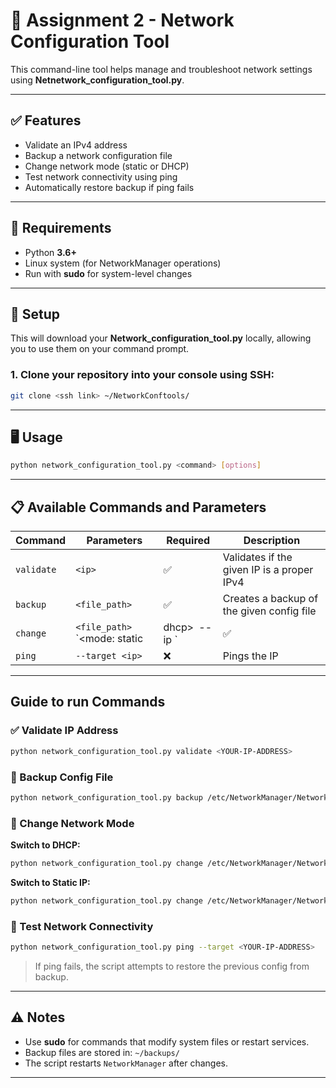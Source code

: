 # 📡 Assignment 2 - Network Configuration Tool

This command-line tool helps manage and troubleshoot network settings using **Netnetwork_configuration_tool.py**.

---

## ✅ Features

- Validate an IPv4 address
- Backup a network configuration file
- Change network mode (static or DHCP)
- Test network connectivity using ping
- Automatically restore backup if ping fails

---

## 🧰 Requirements

- Python **3.6+**
- Linux system (for NetworkManager operations)
- Run with **sudo** for system-level changes

---

## 🔧 Setup

This will download your **Network_configuration_tool.py** locally, allowing you to use them on your command prompt.

### 1. Clone your repository into your console using SSH:

```bash
git clone <ssh link> ~/NetworkConftools/
```

--- 

## 🖥️ Usage

```bash
python network_configuration_tool.py <command> [options]
```

---

## 📋 Available Commands and Parameters

| Command    | Parameters                                      | Required | Description                                 |
|------------|-------------------------------------------------|----------|---------------------------------------------|
| `validate` | `<ip>`                                          | ✅       | Validates if the given IP is a proper IPv4  |
| `backup`   | `<file_path>`                                   | ✅       | Creates a backup of the given config file   |
| `change`   | `<file_path>` `<mode: static|dhcp>` `--ip <ip>` | ✅       | Changes network mode (static or dhcp)       |
| `ping`     | `--target <ip>`                                 | ❌       | Pings the IP |

---

## Guide to run Commands 

### ✅ Validate IP Address

```bash
python network_configuration_tool.py validate <YOUR-IP-ADDRESS>
```

### 🛟 Backup Config File

```bash
python network_configuration_tool.py backup /etc/NetworkManager/NetworkManager.conf
```

### 🔁 Change Network Mode

**Switch to DHCP:**
```bash
python network_configuration_tool.py change /etc/NetworkManager/NetworkManager.conf dhcp
```

**Switch to Static IP:**
```bash
python network_configuration_tool.py change /etc/NetworkManager/NetworkManager.conf static --ip <YOUR-IP-ADDRESS>
```

### 📶 Test Network Connectivity

```bash
python network_configuration_tool.py ping --target <YOUR-IP-ADDRESS>
```

> If ping fails, the script attempts to restore the previous config from backup.

---

## ⚠️ Notes

- Use **sudo** for commands that modify system files or restart services.
- Backup files are stored in: `~/backups/`
- The script restarts `NetworkManager` after changes.

---
